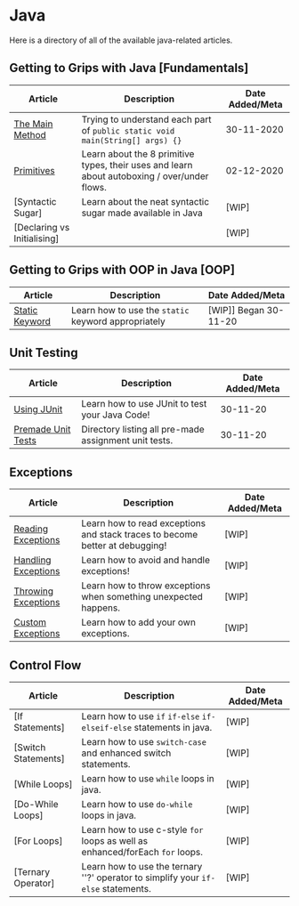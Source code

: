 # Java
Here is a directory of all of the available java-related articles.

## Getting to Grips with Java [Fundamentals]

| Article                                                  | Description                                                  | Date Added/Meta |
| -------------------------------------------------------- | ------------------------------------------------------------ | --------------- |
| [The Main Method](/java/fundamentals/the-main-method.md) | Trying to understand each part of `public static void main(String[] args) {}` | 30-11-2020      |
| [Primitives](/java/fundamentals/primitives.md)           | Learn about the 8 primitive types, their uses and learn about autoboxing / over/under flows. | 02-12-2020      |
| [Syntactic Sugar] | Learn about the neat syntactic sugar made available in Java | [WIP] |
| [Declaring vs Initialising] ||[WIP]|

## Getting to Grips with OOP in Java [OOP]

| Article                                | Description                                         | Date Added/Meta       |
| -------------------------------------- | --------------------------------------------------- | --------------------- |
| [Static Keyword](/java//oop/static.md) | Learn how to use the `static` keyword appropriately | [WIP]] Began 30-11-20 |
## Unit Testing

| Article                                                      | Description                                           | Date Added/Meta |
| ------------------------------------------------------------ | ----------------------------------------------------- | --------------- |
| [Using JUnit](/java/unit-tests/using-junit.md)               | Learn how to use JUnit to test your Java Code!        | 30-11-20        |
| [Premade Unit Tests](/java/unit-tests/assignments/premade.md) | Directory listing all pre-made assignment unit tests. | 30-11-20        |

## Exceptions

| Article                                                      | Description                                                  | Date Added/Meta |
| ------------------------------------------------------------ | ------------------------------------------------------------ | --------------- |
| [Reading Exceptions](/java/exceptions/reading-exceptions.md) | Learn how to read exceptions and stack traces to become better at debugging! | [WIP]           |
| [Handling Exceptions](/java/exceptions/handling-exceptions.md) | Learn how to avoid and handle exceptions!                    | [WIP]           |
| [Throwing Exceptions](/java/exceptions/throwing-exceptions.md) | Learn how to throw exceptions when something unexpected happens. | [WIP]           |
| [Custom Exceptions](/java/exceptions/custom-exceptions.md)   | Learn how to add your own exceptions.                        | [WIP]           |

## Control Flow

| Article             | Description                                                  | Date Added/Meta |
| ------------------- | ------------------------------------------------------------ | --------------- |
| [If Statements]     | Learn how to use `if` `if-else` `if-elseif-else` statements in java. | [WIP]           |
| [Switch Statements] | Learn how to use `switch-case` and enhanced switch statements. | [WIP]           |
| [While Loops]       | Learn how to use `while` loops in java.                      | [WIP]           |
| [Do-While Loops]    | Learn how to use `do-while` loops in java.                   | [WIP]           |
| [For Loops]         | Learn how to use c-style `for ` loops as well as enhanced/forEach `for` loops. | [WIP]           |
| [Ternary Operator]  | Learn how to use the ternary ''?' operator to simplify your `if-else` statements. | [WIP]           |

